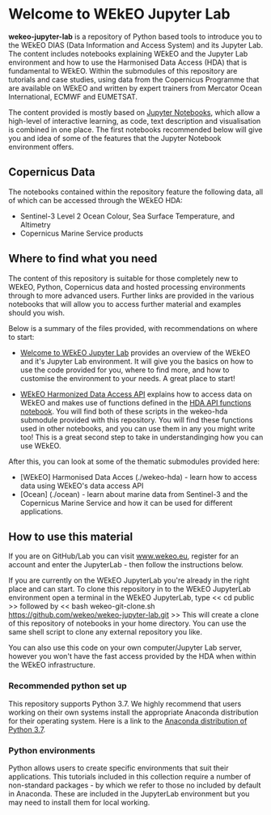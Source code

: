 # Welcome to WEkEO Jupyter Lab

**wekeo-jupyter-lab** is a repository of Python based tools to introduce you to the WEkEO DIAS (Data Information
and Access System) and its Jupyter Lab. The content includes notebooks explaining WEkEO and the Jupyter Lab environment and
how to use the Harmonised Data Access (HDA) that is fundamental to WEkEO. Within the submodules of this repository are 
tutorials and case studies, using data from the Copernicus Programme that are available on WEkEO and written by expert trainers
from Mercator Ocean International, ECMWF and EUMETSAT.

The content provided is mostly based on [Jupyter Notebooks](https://jupyter.org/), which allow
a high-level of interactive learning, as code, text description and visualisation 
is combined in one place. The first notebooks recommended below will give you and idea of some 
of the features that the Jupyter Notebook environment offers. 

## Copernicus Data
The notebooks contained within the repository feature the following data, all of which can be accessed through the
WEkEO HDA:
* Sentinel-3 Level 2 Ocean Colour, Sea Surface Temperature, and Altimetry
* Copernicus Marine Service products


## Where to find what you need
The content of this repository is suitable for those completely new to WEkEO, Python, Copernicus data
and hosted processing environments through to more advanced users. Further links are provided 
in the various notebooks that will allow you to access further material and examples should you wish. 

Below is a summary of the files provided, with recommendations on where to start:

* [Welcome to WEkEO Jupyter Lab](./Welcome_to_WEkEO_JupyterLab.ipynb) provides an overview of the WEkEO and it's Jupyter Lab environment. It will give you the basics on how to use the code provided for you, where to find more, and how to customise the environment to your needs. A great place to start! 

* [WEkEO Harmonized Data Access API](./wekeo-hda/WEkEO_harmonized_data_access_api.ipynb) explains how to access data on WEkEO and
makes use of functions defined in the [HDA API functions notebook](./wekeo-hda/hda_api_functions.ipynb). You will find both of these scripts in the wekeo-hda submodule provided with this repository. You will find these functions used in other notebooks, and you can use them in any you might write too! This is a great second step to take in understandinging how you can use WEkEO.

After this, you can look at some of the thematic submodules provided here:

* [WEkEO] Harmonised Data Acces (./wekeo-hda) - learn how to access data using WEkEO's data access API
* [Ocean] (./ocean) - learn about marine data from Sentinel-3 and the Copernicus Marine Service and how it can be used for different applications.

## How to use this material

If you are on GitHub/Lab you can visit 
www.wekeo.eu, register for an account and enter the JupyterLab - then follow the instructions below. 

If you are currently on the WEkEO JupyterLab you're already in the right place and can start. To clone this repository in to the WEkEO JupyterLab environment open a terminal in the WEkEO JupyterLab, type << cd public >> followed by << bash wekeo-git-clone.sh https://github.com/wekeo/wekeo-jupyter-lab.git >> This will create a clone of this repository of notebooks in your home directory. You can use the same shell script to clone any external repository you like.

You can also use this code on your own computer/Jupyter Lab server, however you won't have the fast access provided by the HDA when within the WEkEO infrastructure.


### Recommended python set up

This repository supports Python 3.7. We highly recommend that users working on their own systems install the appropriate Anaconda distribution for their operating system. Here is a link to the [Anaconda distribution of Python 3.7](https://www.anaconda.com/products/individual).

### Python environments

Python allows users to create specific environments that suit their applications. 
This tutorials included in this collection require a number of non-standard 
packages - by which we refer to those no included by default in Anaconda. These are included in the JupyterLab environment but you may need to install them for local working.




